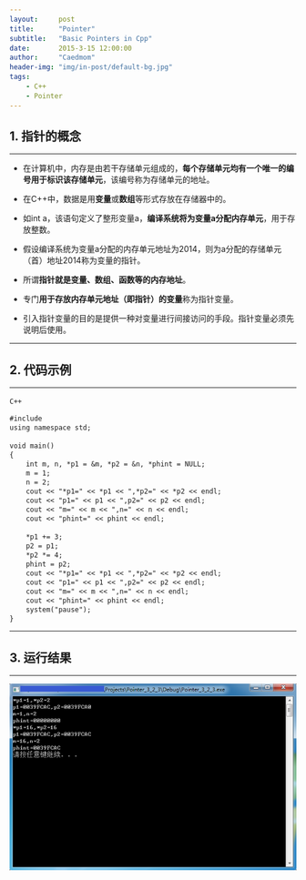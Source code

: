 ```yaml
---
layout:     post
title:      "Pointer"
subtitle:   "Basic Pointers in Cpp"
date:       2015-3-15 12:00:00
author:     "Caedmom"
header-img: "img/in-post/default-bg.jpg"
tags:
    - C++
    - Pointer
---
```



## 1. 指针的概念
---

* 在计算机中，内存是由若干存储单元组成的，**每个存储单元均有一个唯一的编号用于标识该存储单元**，该编号称为存储单元的地址。 

* 在C++中，数据是用**变量**或**数组**等形式存放在存储器中的。 

* 如int a，该语句定义了整形变量a，**编译系统将为变量a分配内存单元**，用于存放整数。 

* 假设编译系统为变量a分配的内存单元地址为2014，则为a分配的存储单元（首）地址2014称为变量的指针。  

* 所谓**指针就是变量、数组、函数等的内存地址**。 

* 专门**用于存放内存单元地址（即指针）的变量**称为指针变量。 

* 引入指针变量的目的是提供一种对变量进行间接访问的手段。指针变量必须先说明后使用。 


---

## 2. 代码示例

---

`C++`
<pre><code>#include <iostream>
using namespace std;

void main()
{
	int m, n, *p1 = &m, *p2 = &n, *phint = NULL;
	m = 1;
	n = 2;
	cout << "*p1=" << *p1 << ",*p2=" << *p2 << endl;
	cout << "p1=" << p1 << ",p2=" << p2 << endl;
	cout << "m=" << m << ",n=" << n << endl;
	cout << "phint=" << phint << endl;

	*p1 += 3;
	p2 = p1;
	*p2 *= 4;
	phint = p2;
	cout << "*p1=" << *p1 << ",*p2=" << *p2 << endl;
	cout << "p1=" << p1 << ",p2=" << p2 << endl;
	cout << "m=" << m << ",n=" << n << endl;
	cout << "phint=" << phint << endl;
	system("pause");
}
</code></pre> 


---

## 3. 运行结果

---

![img](https://github.com/caedmom/caedmom.github.io/blob/master/img/in-post/2015-03-15-Pointer/Pointer.png?raw=true)


